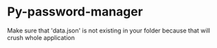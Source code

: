 # Py-password-manager

Make sure that 'data.json' is not existing in your folder because that will crush whole application
